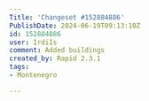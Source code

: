 ```yaml
---
Title: 'Changeset #152884886'
PublishDate: 2024-06-19T09:13:10Z
id: 152884886
user: IrdiIs
comment: Added buildings
created_by: Rapid 2.3.1
tags:
- Montenegro

---
```

